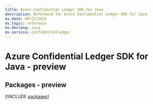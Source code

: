 ```yaml
---
title: Azure Confidential Ledger SDK for Java
description: Reference for Azure Confidential Ledger SDK for Java
ms.date: 09/23/2025
ms.topic: reference
ms.devlang: java
ms.service: confidentialledger
---
```

# Azure Confidential Ledger SDK for Java - preview
## Packages - preview
[!INCLUDE [packages](confidential-ledger-index.md)]